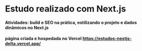 # Estudo realizado com Next.js

#### Atividades: build e SEO na prática, estilizando o projeto e dados dinâmicos no Next.js 

#### página criada e hospedada no Vercel https://estudos-nextjs-delta.vercel.app/
